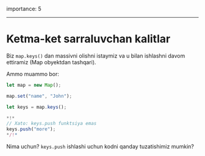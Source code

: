 importance: 5

---

# Ketma-ket sarraluvchan kalitlar

Biz `map.keys()` dan massivni olishni istaymiz va u bilan ishlashni davom ettiramiz (Map obyektdan tashqari).

Ammo muammo bor:

```js run
let map = new Map();

map.set("name", "John");

let keys = map.keys();

*!*
// Xato: keys.push funktsiya emas
keys.push("more");
*/!*
```

Nima uchun? `keys.push` ishlashi uchun kodni qanday tuzatishimiz mumkin?
